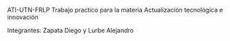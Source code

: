  ATI-UTN-FRLP
Trabajo practico para la materia Actualización tecnológica e innovación

 
Integrantes: Zapata Diego y Lurbe Alejandro
